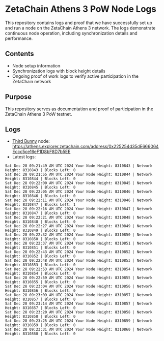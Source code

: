 # ZetaChain Athens 3 PoW Node Logs
This repository contains logs and proof that we have successfully set up and run a node on the ZetaChain Athens 3 network. The logs demonstrate continuous node operation, including synchronization details and performance.

## Contents
- Node setup information
- Synchronization logs with block height details
- Ongoing proof of work logs to verify active participation in the ZetaChain network

## Purpose
This repository serves as documentation and proof of participation in the ZetaChain Athens 3 PoW testnet.

## Logs

- [Third Bunny](https://thirdbunny.xyz/) node: https://athens.explorer.zetachain.com/address/0x225254d35dE666064Eccc5ce16eF1D8bF8D7b5EE
- Latest logs:
```
Sat Dec 28 09:21:49 AM UTC 2024 Your Node Height: 8310843 | Network Height: 8310843 | Blocks Left: 0
Sat Dec 28 09:21:55 AM UTC 2024 Your Node Height: 8310844 | Network Height: 8310844 | Blocks Left: 0
Sat Dec 28 09:22:00 AM UTC 2024 Your Node Height: 8310845 | Network Height: 8310845 | Blocks Left: 0
Sat Dec 28 09:22:05 AM UTC 2024 Your Node Height: 8310846 | Network Height: 8310846 | Blocks Left: 0
Sat Dec 28 09:22:11 AM UTC 2024 Your Node Height: 8310846 | Network Height: 8310847 | Blocks Left: 1
Sat Dec 28 09:22:16 AM UTC 2024 Your Node Height: 8310847 | Network Height: 8310847 | Blocks Left: 0
Sat Dec 28 09:22:21 AM UTC 2024 Your Node Height: 8310848 | Network Height: 8310848 | Blocks Left: 0
Sat Dec 28 09:22:27 AM UTC 2024 Your Node Height: 8310849 | Network Height: 8310849 | Blocks Left: 0
Sat Dec 28 09:22:32 AM UTC 2024 Your Node Height: 8310850 | Network Height: 8310850 | Blocks Left: 0
Sat Dec 28 09:22:37 AM UTC 2024 Your Node Height: 8310851 | Network Height: 8310851 | Blocks Left: 0
Sat Dec 28 09:22:43 AM UTC 2024 Your Node Height: 8310852 | Network Height: 8310852 | Blocks Left: 0
Sat Dec 28 09:22:48 AM UTC 2024 Your Node Height: 8310853 | Network Height: 8310853 | Blocks Left: 0
Sat Dec 28 09:22:53 AM UTC 2024 Your Node Height: 8310854 | Network Height: 8310854 | Blocks Left: 0
Sat Dec 28 09:22:59 AM UTC 2024 Your Node Height: 8310855 | Network Height: 8310855 | Blocks Left: 0
Sat Dec 28 09:23:04 AM UTC 2024 Your Node Height: 8310856 | Network Height: 8310856 | Blocks Left: 0
Sat Dec 28 09:23:09 AM UTC 2024 Your Node Height: 8310857 | Network Height: 8310857 | Blocks Left: 0
Sat Dec 28 09:23:14 AM UTC 2024 Your Node Height: 8310857 | Network Height: 8310857 | Blocks Left: 0
Sat Dec 28 09:23:20 AM UTC 2024 Your Node Height: 8310858 | Network Height: 8310858 | Blocks Left: 0
Sat Dec 28 09:23:25 AM UTC 2024 Your Node Height: 8310859 | Network Height: 8310859 | Blocks Left: 0
Sat Dec 28 09:23:31 AM UTC 2024 Your Node Height: 8310860 | Network Height: 8310860 | Blocks Left: 0
```
